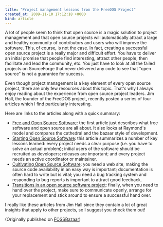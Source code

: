 ```yaml
---
title: "Project management lessons from the FreeDOS Project"
created_at: 2009-11-10 17:12:18 +0000
kind: article
---
```


A lot of people seem to think that open source is a magic solution to
project management and that open source projects will automatically
attract a large and healthy community of contributors and users who will
improve the software.  This, of course, is not the case.  In fact,
creating a successful open source project is a really major and
difficult effort.  You have to deliver an initial promise that people
find interesting, attract other people, then facilitate and lead the
community, etc.  You just have to look at all the failed projects on
SourceForge that never delivered any code to see that "open source" is
not a guarantee for success.

Even though project management is a key element of every open source
project, there are only few resources about this topic.  That's why I
always enjoy reading about the experience from open source project
leaders.  Jim Hall, the founder of the FreeDOS project, recently posted
a series of four articles which I find particularly interesting.

Here are links to the articles along with a quick summary:

<ul>

<li><a href =
"http://sourceforge.net/userapps/wordpress/jhall1/2009/11/02/open-source-and-free-software/">Free
and Open Source Software</a>: the first article just describes what free
software and open source are all about.  It also looks at Raymond's
model and compares the cathedral and the bazaar style of
development.</li>

<li><a href =
"http://sourceforge.net/userapps/wordpress/jhall1/2009/11/04/starting-open-source-software/">Starting
Open Source Software</a>: this article summarizes a number
of key lessons learned: every project needs a clear purpose (i.e. you
have to solve an actual problem); initial users of the software should
be recruited as developers; releases are important; and every project
needs an active coordinator or maintainer.</li>

<li><a href =
"http://sourceforge.net/userapps/wordpress/jhall1/2009/11/09/cultivating-open-source-software-2/">Cultivating
Open Source Software</a>: you need a web site; making the source code
availability in an easy way is important; documentation is often hard to
write but is vital; you need a bug tracking system and responding to bug
reports is important to attract good feedback.</li>

<li><a href =
"http://sourceforge.net/userapps/wordpress/jhall1/2009/11/18/transitions-in-open-source-software/">Transitions
in an open source software project</a>: finally, when you need to hand
over the project, make sure to communicate openly, arrange for your
replacement and stick around to ensure a successful hand over.</li>

</ul>

I really like these articles from Jim Hall since they contain a lot of
great insights that apply to other projects, so I suggest you check them
out!

(Originally published on <a href = "https://fossbazaar.org/">FOSSBazaar</a>)

